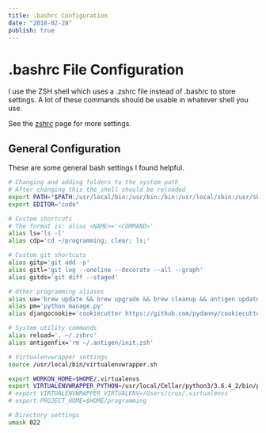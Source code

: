 ```yaml
---
title: .bashrc Configuration
date: "2018-02-28"
publish: true
---
```



# .bashrc File Configuration

I use the ZSH shell which uses a .zshrc file instead of .bashrc to store settings. 
A lot of these commands should be usable in whatever shell you use.

See the [zshrc](enviroment/zshrc) page for more settings.

## General Configuration

These are some general bash settings I found helpful.

```bash
# Changing and adding folders to the system path
# After changing this the shell should be reloaded
export PATH="$PATH:/usr/local/bin:/usr/bin:/bin:/usr/local/sbin:/usr/sbin:/sbin:<CUSTOM_PATH>:/Users/<USER>/programming"
export EDITOR="code"

# Custom shortcuts
# The format is: alias <NAME>='<COMMAND>'
alias ls='ls -l'
alias cdp='cd ~/programming; clear; ls;'

# Custom git shortcuts
alias gitp='git add -p'
alias gitl='git log --oneline --decorate --all --graph'
alias gitds='git diff --staged'

# Other programming aliases
alias ua='brew update && brew upgrade && brew cleanup && antigen update && npm update -g'
alias pm='python manage.py'
alias djangocookie='cookiecutter https://github.com/pydanny/cookiecutter-django'

# System utility commands
alias reload='. ~/.zshrc'
alias antigenfix='rm ~/.antigen/init.zsh'

# Virtualenvwrapper settings
source /usr/local/bin/virtualenvwrapper.sh

export WORKON_HOME=$HOME/.virtualenvs
export VIRTUALENVWRAPPER_PYTHON=/usr/local/Cellar/python3/3.6.4_2/bin/python3
# export VIRTUALENVWRAPPER_VIRTUALENV=/Users/crux/.virtualenvs
# export PROJECT_HOME=$HOME/programming

# Directory settings
umask 022
```
